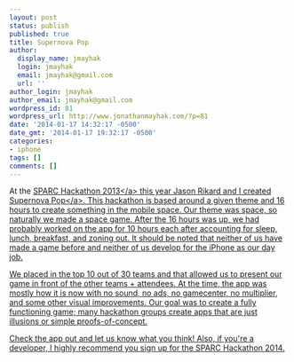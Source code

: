 ```yaml
---
layout: post
status: publish
published: true
title: Supernova Pop
author:
  display_name: jmayhak
  login: jmayhak
  email: jmayhak@gmail.com
  url: ''
author_login: jmayhak
author_email: jmayhak@gmail.com
wordpress_id: 81
wordpress_url: http://www.jonathanmayhak.com/?p=81
date: '2014-01-17 14:32:17 -0500'
date_gmt: '2014-01-17 19:32:17 -0500'
categories:
- iphone
tags: []
comments: []
---
```

<p>At the <a href="http:&#47;&#47;hackathon.sparcedge.com&#47;">SPARC Hackathon 2013<&#47;a>&nbsp;this year Jason Rikard and I created <a href="https:&#47;&#47;itunes.apple.com&#47;us&#47;app&#47;supernova-pop&#47;id705934287?mt=8">Supernova Pop<&#47;a>. This hackathon is based around a given theme and 16 hours to create something in the mobile space. Our theme was space, so naturally we made a space game. After the 16 hours was up, we had probably worked on the app for 10 hours each after accounting for sleep, lunch, breakfast, and zoning out. It should be noted that neither of us have made a game before and neither of us develop for the iPhone as our day job.</p>
<p>We placed in the top 10 out of 30 teams and that allowed us to present our game in front of the other teams + attendees. At the time, the app was mostly how it is now with no sound, no ads, no gamecenter, no multiplier, and some other visual improvements. Our goal was to create a fully functioning game; many hackathon groups create apps that are just illusions or simple proofs-of-concept.</p>
<p>Check the app out and let us know what you think! Also, if you're a developer, I highly recommend you sign up for the SPARC Hackathon 2014.</p>
